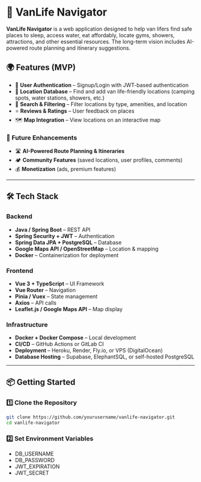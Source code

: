 # 🚐 VanLife Navigator

**VanLife Navigator** is a web application designed to help van lifers find safe places to sleep, access water, eat affordably, locate gyms, showers, attractions, and other essential resources. The long-term vision includes AI-powered route planning and itinerary suggestions.

## 🌍 Features (MVP)
- 🔐 **User Authentication** – Signup/Login with JWT-based authentication
- 📍 **Location Database** – Find and add van life-friendly locations (camping spots, water stations, showers, etc.)
- 🔎 **Search & Filtering** – Filter locations by type, amenities, and location
- ⭐ **Reviews & Ratings** – User feedback on places
- 🗺️ **Map Integration** – View locations on an interactive map

### 🚀 Future Enhancements
- 🛣️ **AI-Powered Route Planning & Itineraries**
- 🏕️ **Community Features** (saved locations, user profiles, comments)
- 💰 **Monetization** (ads, premium features)

---

## 🛠️ Tech Stack

### **Backend**
- **Java / Spring Boot** – REST API
- **Spring Security + JWT** – Authentication
- **Spring Data JPA + PostgreSQL** – Database
- **Google Maps API / OpenStreetMap** – Location & mapping
- **Docker** – Containerization for deployment

### **Frontend**
- **Vue 3 + TypeScript** – UI Framework
- **Vue Router** – Navigation
- **Pinia / Vuex** – State management
- **Axios** – API calls
- **Leaflet.js / Google Maps API** – Map display

### **Infrastructure**
- **Docker + Docker Compose** – Local development
- **CI/CD** – GitHub Actions or GitLab CI
- **Deployment** – Heroku, Render, Fly.io, or VPS (DigitalOcean)
- **Database Hosting** – Supabase, ElephantSQL, or self-hosted PostgreSQL

---

## 📦 Getting Started

### **1️⃣ Clone the Repository**
```sh
git clone https://github.com/yourusername/vanlife-navigator.git
cd vanlife-navigator
```
### **2️⃣ Set Environment Variables**
* DB_USERNAME
* DB_PASSWORD
* JWT_EXPIRATION
* JWT_SECRET
